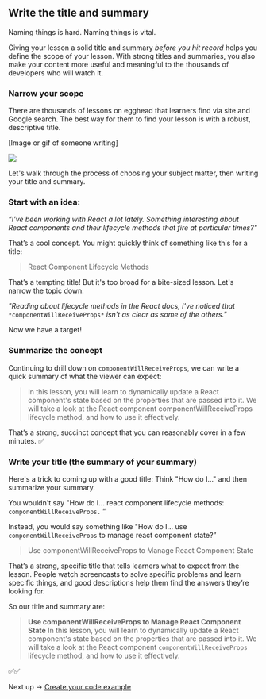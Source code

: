 ## Write the title and summary
Naming things is hard. Naming things is vital.

Giving your lesson a solid title and summary *before you hit record* helps you define the scope of your lesson. With strong titles and summaries, you also make your content more useful and meaningful to the thousands of developers who will watch it.


### Narrow your scope

There are thousands of lessons on egghead that learners find via site and Google search. The best way for them to find your lesson is with a robust, descriptive title.

[Image or gif of someone writing]

![](https://media.giphy.com/media/XIqCQx02E1U9W/giphy.gif)


Let's walk through the process of choosing your subject matter, then writing your title and summary.


### Start with an idea:

*“I've been working with React a lot lately. Something interesting about React components and their lifecycle methods that fire at particular times?"*

That’s a cool concept. You might quickly think of something like this for a title:


> React Component Lifecycle Methods

That’s a tempting title! But it's too broad for a bite-sized lesson. Let's narrow the topic down:

*"Reading about lifecycle methods in the React docs, I've noticed that* `*componentWillReceiveProps*` *isn't as clear as some of the others."*

Now we have a target!


### Summarize the concept

Continuing to drill down on `componentWillReceiveProps`, we can write a quick summary of what the viewer can expect:


> In this lesson, you will learn to dynamically update a React component's state based on the properties that are passed into it. We will take a look at the React component componentWillReceiveProps lifecycle method, and how to use it effectively.

That’s a strong, succinct concept that you can reasonably cover in a few minutes. ✅


### Write your title (the summary of your summary)

Here's a trick to coming up with a good title: Think "How do I..." and then summarize your summary.

You wouldn't say "How do I... react component lifecycle methods: `componentWillReceiveProps.` ”

Instead, you would say something like "How do I... use `componentWillReceiveProps` to manage react component state?”


> Use componentWillReceiveProps to Manage React Component State

That’s a strong, specific title that tells learners what to expect from the lesson. People watch screencasts to solve specific problems and learn specific things, and good descriptions help them find the answers they’re looking for.

So our title and summary are:


> **Use componentWillReceiveProps to Manage React Component State**
> In this lesson, you will learn to dynamically update a React component's state based on the properties that are passed into it. We will take a look at the React component `componentWillReceiveProps` lifecycle method, and how to use it effectively.

✅✅

Next up → [Create your code example](https://paper.dropbox.com/doc/05-Create-your-code-example-cDZZONYRKCLyHsIKaIuSY)


